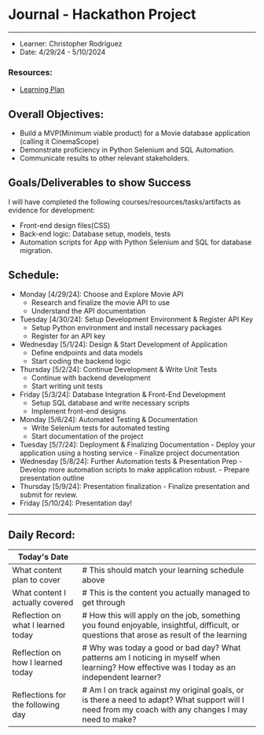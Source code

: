 # Journal - Hackathon Project

---
   - Learner: Christopher Rodriguez
   - Date: 4/29/24 - 5/10/2024

### Resources:
   - [Learning Plan](https://swe-learning-plans.netlify.app/)

## Overall Objectives:

[//]: # (The example\(s\) below should be specifics of the content that you plan on covering over the course of the 2 week learning period.  Additionally, they should be based directly on feedback from your manager.)
   - Build a MVP(Minimum viable product) for a Movie database application (calling it CinemaScope)
   - Demonstrate proficiency in Python Selenium and SQL Automation.
   - Communicate results to other relevant stakeholders.

## Goals/Deliverables to show Success
I will have completed the following courses/resources/tasks/artifacts as evidence for development:

[//]: # (The example\(s\) below are EXHAUSTIVE, and should be attinable within the scope of the two weeks. You can have stretch goals if you like, but be reasonable with yourself in terms of what is a fair workload)
   - Front-end design files(CSS)
   - Back-end logic: Database setup, models, tests
   - Automation scripts for App with Python Selenium and SQL for database migration.
   
## Schedule:

[//]: # (Complete this outline to show what you plan on covering each day - remember however, that this will likely change depending on your pprogress.  That is fine - just update it when you need to!)

- Monday [4/29/24]: Choose and Explore Movie API
   - Research and finalize the movie API to use
   - Understand the API documentation
- Tuesday [4/30/24]: Setup Development Environment & Register API Key
   - Setup Python environment and install necessary packages
   - Register for an API key
- Wednesday [5/1/24]: Design & Start Development of Application
   - Define endpoints and data models
   - Start coding the backend logic
- Thursday [5/2/24]: Continue Development & Write Unit Tests
   - Continue with backend development
   - Start writing unit tests
- Friday [5/3/24]: Database Integration & Front-End Development
     - Setup SQL database and write necessary scripts
     - Implement front-end designs
- Monday [5/6/24]: Automated Testing & Documentation
     - Write Selenium tests for automated testing
     - Start documentation of the project
- Tuesday [5/7/24]: Deployment & Finalizing Documentation
      - Deploy your application using a hosting service
      - Finalize project documentation
- Wednesday [5/8/24]: Further Automation tests & Presentation Prep
      - Develop more automation scripts to make application robust.
      - Prepare presentation outline
- Thursday [5/9/24]: Presentation finalization
      - Finalize presentation and submit for review.
- Friday [5/10/24]: Presentation day!
  
--- 
## Daily Record:
[//]: # (You’ll make one of these each day - just copy, paste, and edit the entry, keeping the most recent post at the top of this page. 
This reflection is what you’ll use to share out each day at standup.  
Remember however, that it is a guide only, and should be used accordingly.)     

[//]: # (***Lastly, please remember that this daily record is for you.  
While your coaches will use it as a soft point of accountability, 
you should use it only as much as it supports your reflections in learning.
Sentences, bullet points, paragraphs, copy and pastes are welcome!***)

| Today's Date  |         | 
|---|---|
| What content plan to cover  |  # This should match your learning schedule above |   
| What content I actually covered | # This is the content you actually managed to get through  |  
| Reflection on what I learned today |  # How this will apply on the job, something you found enjoyable, insightful, difficult, or questions that arose as result of the learning |   
| Reflection on how I learned today | # Why was today a good or bad day?  What patterns am I noticing in myself when learning?  How effective was I today as an independent learner?  |
| Reflections for the following day| # Am I on track against my original goals, or is there a need to adapt? What support will I need from my coach with any changes I may need to make? |
